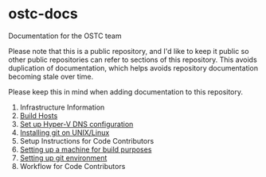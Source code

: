 # ostc-docs

Documentation for the OSTC team

Please note that this is a public repository, and I'd like to keep it
public so other public repositories can refer to sections of this
repository. This avoids duplication of documentation, which helps
avoids repository documentation becoming stale over time.

Please keep this in mind when adding documentation to this repository.

1. Infrastructure Information
  1. [Build Hosts](setup/buildhosts.md)
  2. [Set up Hyper-V DNS configuration](https://github.com/jeffaco/msft-updatedns)
  3. [Installing git on UNIX/Linux](git-install/README.md)
2. Setup Instructions for Code Contributors
  1. [Setting up a machine for build purposes](setup/build.md)
  2. [Setting up git environment](setup/git-setup.md)
3. Workflow for Code Contributors
